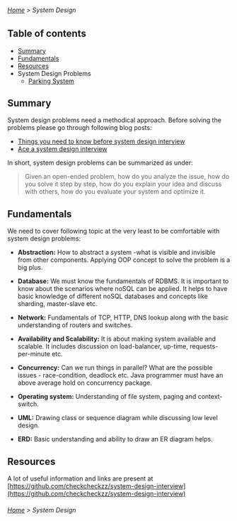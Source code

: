 ###### [Home](../../README.md) > System Design

## Table of contents
 * [Summary](#summary)
 * [Fundamentals](#fundamentals)
 * [Resources](#resources)
 * System Design Problems
   * <a href="" target="_blank">Parking System</a>
   

## Summary
System design problems need a methodical approach. Before solving the problems please go through following blog posts:

 * [Things you need to know before system design interview](http://blog.gainlo.co/index.php/2015/10/22/8-things-you-need-to-know-before-system-design-interviews/)
 * [Ace a system design interview](https://www.palantir.com/how-to-ace-a-systems-design-interview/)

In short, system design problems can be summarized as under:

> Given an open-ended problem, how do you analyze the issue, how do you solve it step by step, how do you explain your idea and discuss with others, how do you evaluate your system and optimize it.

## Fundamentals
We need to cover following topic at the very least to be comfortable with system design problems:
  
  * **Abstraction:** How to abstract a system -what is visible and invisible from other components. Applying OOP concept to solve the problem is a big plus.
  
  * **Database:** We must know the fundamentals of RDBMS. It is important to know about the scenarios where noSQL can be applied. It helps to have basic knowledge of different noSQL databases and concepts like sharding, master-slave etc. 

  * **Network:** Fundamentals of TCP, HTTP, DNS lookup along with the basic understanding of routers and switches.
  
  * **Availability and Scalability:** It is about making system available and scalable. It includes discussion on load-balancer, up-time, requests-per-minute etc.
  
  * **Concurrency:** Can we run things in parallel? What are the possible issues - race-condition, deadlock etc. Java programmer must have an above average hold on concurrency package.
  
  * **Operating system:** Understanding of file system, paging and context-switch.
  
  * **UML:** Drawing class or sequence diagram while discussing low level design.
  
  * **ERD:** Basic understanding and ability to draw an ER diagram helps.
  
## Resources
A lot of useful information and links are present at [https://github.com/checkcheckzz/system-design-interview](https://github.com/checkcheckzz/system-design-interview)


###### [Home](../../README.md) > System  Design
